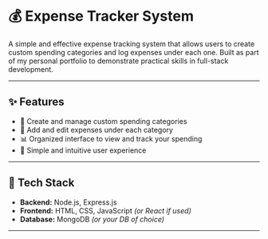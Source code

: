 # 💰 Expense Tracker System

A simple and effective expense tracking system that allows users to create custom spending categories and log expenses under each one. Built as part of my personal portfolio to demonstrate practical skills in full-stack development.

---

## ✨ Features

- 🔖 Create and manage custom spending categories
- 🧾 Add and edit expenses under each category
- 📊 Organized interface to view and track your spending
- 🧠 Simple and intuitive user experience

---

## 🚀 Tech Stack

- **Backend:** Node.js, Express.js
- **Frontend:** HTML, CSS, JavaScript *(or React if used)*
- **Database:** MongoDB *(or your DB of choice)*

---

